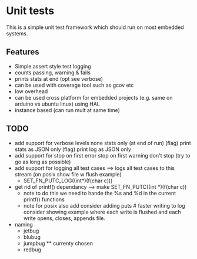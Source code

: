 # Unit tests

This is a simple unit test framework which should run on most embedded systems.

## Features 
* Simple assert style test logging
* counts passing, warning & fails
* prints stats at end (opt see verbose)
* can be used with coverage tool such as gcov etc
* low overhead
* can be used cross platform for embedded projects (e.g. same on arduino vs ubuntu linux) using HAL
* instance based (can run mult at same time)

## TODO
* add support for verbose levels
    none
    stats only (at end of run)
    (flag) print stats as JSON only
    (flag) print log as JSON only 
* add support for
    stop on first error
    stop on first warning
    don't stop (try to go as long as possible)
* add support for logging all test cases ==> logs all test cases to this stream (on posix show file w flush example)
    * SET_FN_PUTC_LOG((int*)(f(char c))) 
* get rid of printf() dependancy --> make SET_FN_PUTC((int *)(f(char c))
    * note to do this we need to hande the %s and %d in the current printf() functions
    * note for posix also add
        consider adding puts  # faster writing to log
        consider showing example where each write is flushed and each write opens, closes, appends file.
* naming
    * jetbug
    * blubug
    * jumpbug ** currenty chosen
    * redbug


